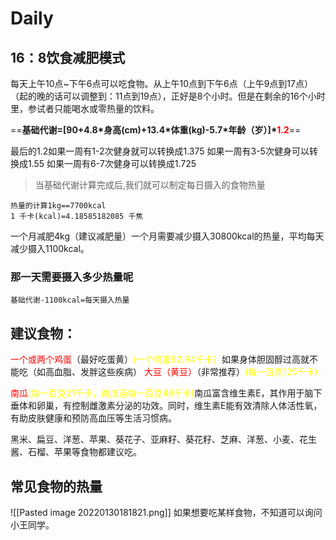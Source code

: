 
# Daily



## 16：8饮食减肥模式

每天上午10点~下午6点可以吃食物。从上午10点到下午6点（上午9点到17点）（起的晚的话可以调整到：11点到19点），正好是8个小时。但是在剩余的16个小时里，参试者只能喝水或零热量的饮料。

==**基础代谢=[90+4.8\*身高(cm)+13.4\*体重(kg)-5.7\*年龄（岁）]\*<font color="red">1.2</font>**==

最后的1.2如果一周有1-2次健身就可以转换成1.375
如果一周有3-5次健身可以转换成1.55
如果一周有6-7次健身可以转换成1.725

>当基础代谢计算完成后,我们就可以制定每日摄入的食物热量

```
热量的计算1kg==7700kcal
1 千卡(kcal)=4.18585182085 千焦
```

一个月减肥4kg（建议减肥量）一个月需要减少摄入30800kcal的热量，平均每天减少摄入1100kcal。

### 那一天需要摄入多少热量呢
```
基础代谢-1100kcal=每天摄入热量
```


## 建议食物：

<font color='red'>一个或两个鸡蛋</font>（最好吃蛋黄）<font color='yellow'>(一个鸡蛋92.94千卡）</font>如果身体胆固醇过高就不能吃（如高血脂、发胖这些疾病）
<font color='red'>大豆（黄豆）</font>（非常推荐）<font color='yellow'>(每一百克125千卡)</font>

<font color='red'>南瓜</font><font color='yellow'>(每一百克21千卡，南瓜汤每一百克48千卡)</font>南瓜富含维生素E，其作用于脑下垂体和卵巢，有控制雌激素分泌的功效。同时，维生素E能有效清除人体活性氧，有助皮肤健康和预防高血压等生活习惯病。

黑米、扁豆、洋葱、苹果、葵花子、亚麻籽、葵花籽、芝麻、洋葱、小麦、花生酱、石榴、苹果等食物都建议吃。

## 常见食物的热量
![[Pasted image 20220130181821.png]]
如果想要吃某样食物，不知道可以询问小王同学。